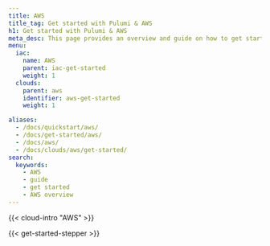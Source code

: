 ```yaml
---
title: AWS
title_tag: Get started with Pulumi & AWS
h1: Get started with Pulumi & AWS
meta_desc: This page provides an overview and guide on how to get started with AWS.
menu:
  iac:
    name: AWS
    parent: iac-get-started
    weight: 1
  clouds:
    parent: aws
    identifier: aws-get-started
    weight: 1

aliases:
  - /docs/quickstart/aws/
  - /docs/get-started/aws/
  - /docs/aws/
  - /docs/clouds/aws/get-started/
search:
  keywords:
    - AWS
    - guide
    - get started
    - AWS overview
---
```


{{< cloud-intro "AWS" >}}

{{< get-started-stepper >}}
